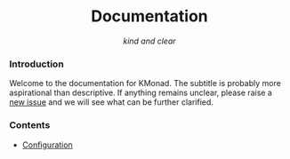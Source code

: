 <div align="center">
  <h1>Documentation</h1>
  <p><i>kind and clear</i></p>
</div>

### Introduction
Welcome to the documentation for KMonad. The subtitle is probably more
aspirational than descriptive. If anything remains unclear, please raise a [new
issue](https://github.com/kmonad/kmonad/issues/new) and we will see what can be
further clarified.

### Contents
- [Configuration](./configuration.md)

